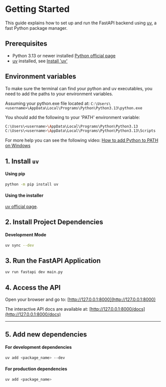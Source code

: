 # Getting Started

This guide explains how to set up and run the FastAPI backend using [uv](https://github.com/astral-sh/uv), a fast Python package manager.

## Prerequisites

- Python 3.13 or newer installed [Python official page](https://www.python.org/downloads/)
- [uv](https://github.com/astral-sh/uv) installed, see [Install 'uv'](#1-install-uv)

## Environment variables
To make sure the terminal can find your python and uv executables, you need to add the paths to your environment variables.

Assuming your python.exe file located at: `C:\Users\<username>\AppData\Local\Programs\Python\Python3.13\python.exe`

You should add the following to your 'PATH' environment variable:
```bash
C:\Users\<username>\AppData\Local\Programs\Python\Python3.13
C:\Users\<username>\AppData\Local\Programs\Python\Python3.13\Scripts
``` 

For more help you can see the following video: [How to add Python to PATH on Windows](https://www.youtube.com/watch?v=91SGaK7_eeY)


## 1. Install `uv`

#### Using pip

```bash
python -m pip install uv
```

#### Using the installer

[uv official page](https://docs.astral.sh/uv/getting-started/installation/).


## 2. Install Project Dependencies

#### Development Mode
```bash
uv sync --dev
```

## 3. Run the FastAPI Application

```bash
uv run fastapi dev main.py
```

## 4. Access the API

Open your browser and go to: [http://127.0.0.1:8000](http://127.0.0.1:8000)

The interactive API docs are available at: [http://127.0.0.1:8000/docs](http://127.0.0.1:8000/docs)

---

## 5. Add new dependencies

#### For development dependencies

```bash
uv add <package_name> --dev
```

#### For production dependencies

```bash
uv add <package_name>
```
